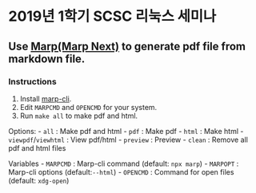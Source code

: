 # 2019년 1학기 SCSC 리눅스 세미나

## Use [Marp(Marp Next)](https://github.com/marp-team/marp) to generate pdf file from markdown file.

### Instructions

1. Install [marp-cli](https://github.com/marp-team/marp-cli).
2. Edit `MARPCMD` and `OPENCMD` for your system.
3. Run `make all` to make pdf and html.

Options:
    - `all` : Make pdf and html
    - `pdf` : Make pdf
    - `html` : Make html
    - `viewpdf`/`viewhtml` : View pdf/html
    - `preview` : Preview
    - `clean` : Remove all pdf and html files

Variables
    - `MARPCMD` : Marp-cli command (default: `npx marp`)
    - `MARPOPT` : Marp-cli options (default:`--html`)
    - `OPENCMD` : Command for open files (default: `xdg-open`)
